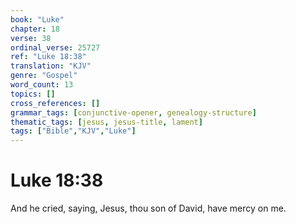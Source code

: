 ```yaml
---
book: "Luke"
chapter: 18
verse: 38
ordinal_verse: 25727
ref: "Luke 18:38"
translation: "KJV"
genre: "Gospel"
word_count: 13
topics: []
cross_references: []
grammar_tags: [conjunctive-opener, genealogy-structure]
thematic_tags: [jesus, jesus-title, lament]
tags: ["Bible","KJV","Luke"]
---
```


# Luke 18:38

And he cried, saying, Jesus, thou son of David, have mercy on me.
